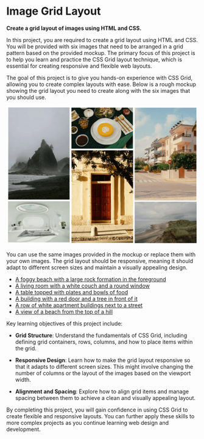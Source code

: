 # Image Grid Layout
**Create a grid layout of images using HTML and CSS.**

In this project, you are required to create a grid layout using HTML and CSS. You will be provided with six images that need to be arranged in a grid pattern based on the provided mockup. The primary focus of this project is to help you learn and practice the CSS Grid layout technique, which is essential for creating responsive and flexible web layouts.

The goal of this project is to give you hands-on experience with CSS Grid, allowing you to create complex layouts with ease. Below is a rough mockup showing the grid layout you need to create along with the six images that you should use.

![Example of a image grid](img/image_grid_example.webp)

You can use the same images provided in the mockup or replace them with your own images. The grid layout should be responsive, meaning it should adapt to different screen sizes and maintain a visually appealing design.

+ [A foggy beach with a large rock formation in the foreground](https://unsplash.com/photos/a-foggy-beach-with-a-large-rock-formation-in-the-foreground-TTExgxV06KA)
+ [A living room with a white couch and a round window](https://unsplash.com/photos/a-living-room-with-a-white-couch-and-a-round-window-Wuu6H3mI7UA)
+ [A table topped with plates and bowls of food](https://unsplash.com/photos/a-table-topped-with-plates-and-bowls-of-food-zx8_8jwZ5m8)
+ [A building with a red door and a tree in front of it](https://unsplash.com/photos/a-building-with-a-red-door-and-a-tree-in-front-of-it-uTd-kylh7bE)
+ [A row of white apartment buildings next to a street](https://unsplash.com/photos/a-row-of-white-apartment-buildings-next-to-a-street-f1PzRPbqt0M)
+ [A view of a beach from the top of a hill](https://unsplash.com/photos/a-view-of-a-beach-from-the-top-of-a-hill-SAyIShcE5rs)

Key learning objectives of this project include:

- **Grid Structure**: Understand the fundamentals of CSS Grid, including defining grid containers, rows, columns, and how to place items within the grid.

- **Responsive Design**: Learn how to make the grid layout responsive so that it adapts to different screen sizes. This might involve changing the number of columns or the layout of the images based on the viewport width. 

- **Alignment and Spacing**: Explore how to align grid items and manage spacing between them to achieve a clean and visually appealing layout.

By completing this project, you will gain confidence in using CSS Grid to create flexible and responsive layouts. You can further apply these skills to more complex projects as you continue learning web design and development.